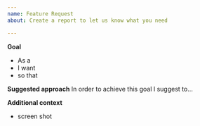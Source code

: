 ```yaml
---
name: Feature Request
about: Create a report to let us know what you need

---
```


**Goal**
- As a <type of user>
- I want <some goal>
- so that <some reason>

**Suggested approach**
In order to achieve this goal I suggest to...

**Additional context**
 - screen shot
